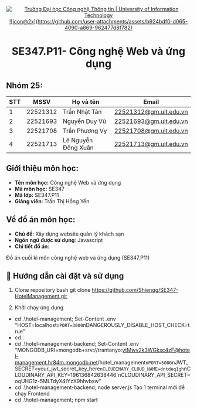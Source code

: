 <p align="center">
  <a href="https://www.uit.edu.vn/" title="Trường Đại học Công nghệ Thông tin" style="border: none;">
    <img src="https://i.imgur.com/WmMnSRt.png" alt="Trường Đại học Công nghệ Thông tin | University of Information Technology">![icon@2x](https://github.com/user-attachments/assets/b924bdf0-d065-4090-a869-962477d8f782)

  </a>
</p>

<h1 align="center"><b>SE347.P11- Công nghệ Web và ứng dụng</b></h>

## Nhóm 25:
|**STT**|**MSSV**|     **Họ và tên**   |       **Email**      |
|-------|--------|---------------------|----------------------|
|   1   |22521312|    Trần Nhật Tân    |22521312@gm.uit.edu.vn|
|   2   |22521693|    Nguyễn Duy Vũ    |22521693@gm.uit.edu.vn|
|   3   |22521708|    Trần Phương Vy   |22521708@gm.uit.edu.vn|
|   4   |22521713| Lê Nguyễn Đông Xuân |22521713@gm.uit.edu.vn|

## Giới thiệu môn học:
* **Tên môn học:** Công nghệ Web và ứng dụng
* **Mã môn học:** SE347
* **Mã lớp:** SE347.P11
* **Giảng viên**: Trần Thị Hồng Yến


## Về đồ án môn học:
* **Chủ đề**: Xây dựng website quản lý khách sạn
* **Ngôn ngữ được sử dụng**: Javascript
* **Chi tiết đồ án**:


Đồ án cuối kì môn công nghệ web và ứng dụng (SE347.P11) 
## 📖 Hướng dẫn cài đặt và sử dụng
1. Clone repository
bash
git clone https://github.com/Shiengg/SE347-HotelManagement.git

2. Khởi chạy ứng dụng
- cd .\hotel-management; Set-Content .env "HOST=localhost`nPORT=3000`nDANGEROUSLY_DISABLE_HOST_CHECK=true"
- cd..
- cd .\hotel-management-backend; Set-Content .env "MONGODB_URI=mongodb+srv://trantanyo:ytMwv2k3WGksc4zF@hotel-management.hr84m.mongodb.net/hotel_management`nPORT=5000`nJWT_SECRET=your_jwt_secret_key_here`nCLOUDINARY_CLOUD_NAME=dntdeq1gh`nCLOUDINARY_API_KEY=196136842638446`nCLOUDINARY_API_SECRET=oqUHG1z-5MLTdyX4IYzX9hhvbxw"
- cd .\hotel-management-backend\; node server.js
Tạo 1 terminal mới để chạy Frontend
- cd .\hotel-management\; npm start
